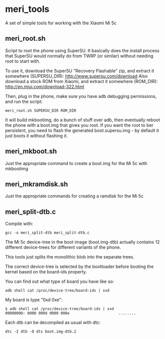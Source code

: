 # meri_tools

A set of simple tools for working with the Xiaomi Mi 5c

## meri_root.sh

Script to root the phone using SuperSU. It basically does the install process
that SuperSU would normally do from TWRP (or similar) without needing root
to start with.

To use it, download the SuperSU "Recovery Flashable" zip, and extract it
somewhere (SUPERSU_DIR): http://www.supersu.com/download
Also download a stock ROM from Xiaomi, and extract it somewhere (ROM_DIR):
http://en.miui.com/download-322.html

Then, plug in the phone, make sure you have adb debugging permissions, and run
the script:
```
meri_root.sh SUPERSU_DIR ROM_DIR
```

It will build mkbootimg, do a bunch of stuff over adb, then eventually reboot
the phone with a boot.img that gives you root.
If you want the root to ber persistent, you need to flash the generated
boot.supersu.img - by default it just boots it without flashing it.

## meri_mkboot.sh

Just the appropriate command to create a boot.img for the Mi 5c with mkbootimg

## meri_mkramdisk.sh

Just the appropriate commands for creating a ramdisk for the Mi 5c

## meri_split-dtb.c

Compile with:
```
gcc -o meri_split-dtb meri_split-dtb.c
```

The Mi 5c device-tree in the boot image (boot.img-dtb) actually contains 12
different device-trees for different variants of the phone.

This tools just splits the monolithic blob into the separate trees.

The correct device-tree is selected by the bootloader before booting the kernel
based on the board-ids property.

You can find out what type of board you have like so:
```
adb shell cat /proc/device-tree/board-ids | xxd

```

My board is type "0xd 0xe":
```
$ adb shell cat /proc/device-tree/board-ids | xxd
00000000: 0000 000d 0000 000e                      ........
```

Each dtb can be decompiled as usual with dtc:
```
dtc -I dtb -O dts boot.img-dtb.2
```
